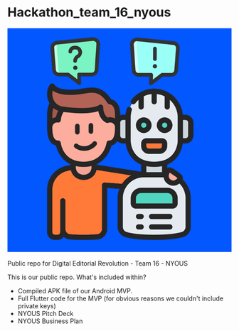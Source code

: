 # Hackathon_team_16_nyous

![alt_text ](https://github.com/alderante/Hackathon_team_16_nyous/blob/main/logo.png?raw=true)

Public repo for Digital Editorial Revolution - Team 16 - NYOUS

This is our public repo. What's included within?

- Compiled APK file of our Android MVP.
- Full Flutter code for the MVP (for obvious reasons we couldn't include private keys)
- NYOUS Pitch Deck
- NYOUS Business Plan
